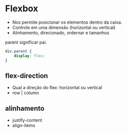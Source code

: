 # Flexbox

* Nos permite posicionar os elementos dentro da caixa.
* Controle em uma dimensão (horizontal ou vertical)
* Alinhamento, direcionado, ordernar e tamanhos

parent significar pai.

```css
div.parent {
    display: flex;
}
```
## flex-direction

* Qual a direção do flex: horizontal ou vertical
* row | column

## alinhamento

* justify-content
* align-items